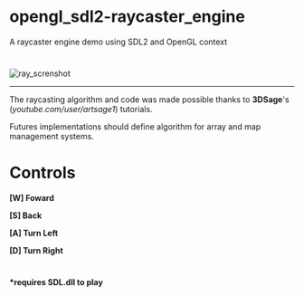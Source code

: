 # opengl_sdl2-raycaster_engine

A raycaster engine demo using SDL2 and OpenGL context

#

![ray_screnshot](https://user-images.githubusercontent.com/43557272/119457206-ce68cb00-bd11-11eb-9043-56f47d413416.png)
_____________________________________________________

The raycasting algorithm and code was made possible thanks to __3DSage__'s (_youtube.com/user/artsage1_) tutorials.

Futures implementations should define algorithm for array and map management systems.

# Controls

__[W] Foward__

__[S] Back__
	
__[A] Turn Left__

__[D] Turn Right__

#

__*requires SDL.dll to play__
